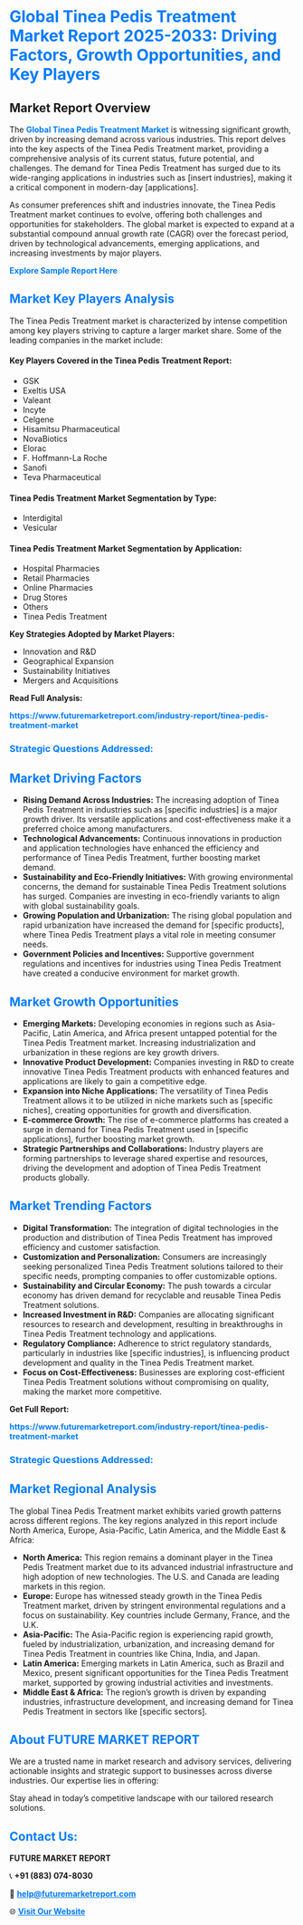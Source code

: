 <h1 style="color: #007BFF;">Global Tinea Pedis Treatment Market Report 2025-2033: Driving Factors, Growth Opportunities, and Key Players</h1>

<section id="overview">
<h2>Market Report Overview</h2>
<p>The <a href="https://www.futuremarketreport.com/industry-report/tinea-pedis-treatment-market" style="color: #007BFF; text-decoration: none;"><strong>Global Tinea Pedis Treatment Market</strong></a> is witnessing significant growth, driven by increasing demand across various industries. This report delves into the key aspects of the Tinea Pedis Treatment market, providing a comprehensive analysis of its current status, future potential, and challenges. The demand for Tinea Pedis Treatment has surged due to its wide-ranging applications in industries such as [insert industries], making it a critical component in modern-day [applications].</p>
<p>As consumer preferences shift and industries innovate, the Tinea Pedis Treatment market continues to evolve, offering both challenges and opportunities for stakeholders. The global market is expected to expand at a substantial compound annual growth rate (CAGR) over the forecast period, driven by technological advancements, emerging applications, and increasing investments by major players.</p>
</section>

<section id="overview">
<p><a href="https://www.futuremarketreport.com/request-sample/reportId=112072" style="color: #007BFF; text-decoration: none;"><strong>Explore Sample Report Here</strong></a></p>
</section>

<section id="key-players">
<h2 style="color: #007BFF;">Market Key Players Analysis</h2>
<p>The Tinea Pedis Treatment market is characterized by intense competition among key players striving to capture a larger market share. Some of the leading companies in the market include:</p>
<h4>Key Players Covered in the Tinea Pedis Treatment Report:</h4>
<ul><li>GSK</li><li>Exeltis USA</li><li>Valeant</li><li>Incyte</li><li>Celgene</li><li>Hisamitsu Pharmaceutical</li><li>NovaBiotics</li><li>Elorac</li><li>F. Hoffmann-La Roche</li><li>Sanofi</li><li>Teva Pharmaceutical</li></ul>
<h4>Tinea Pedis Treatment Market Segmentation by Type:</h4>
<ul><li>Interdigital</li><li>Vesicular</li></ul>

<h4>Tinea Pedis Treatment Market Segmentation by Application:</h4>
<ul><li>Hospital Pharmacies</li><li>Retail Pharmacies</li><li>Online Pharmacies</li><li>Drug Stores</li><li>Others</li><li>Tinea Pedis Treatment</li></ul>
<p><strong>Key Strategies Adopted by Market Players:</strong></p>
<ul>
<li>Innovation and R&D</li>
<li>Geographical Expansion</li>
<li>Sustainability Initiatives</li>
<li>Mergers and Acquisitions</li>
</ul>
</section>

<section>
<p><strong>Read Full Analysis: </strong></p><a href="https://www.futuremarketreport.com/industry-report/tinea-pedis-treatment-market" style="color: #007BFF; text-decoration: none;"><strong>https://www.futuremarketreport.com/industry-report/tinea-pedis-treatment-market</strong></a>
<h3 style="color: #007BFF;">Strategic Questions Addressed:</h3>
</section>

<section id="driving-factors">
<h2 style="color: #007BFF;">Market Driving Factors</h2>
<ul>
<li><strong>Rising Demand Across Industries:</strong> The increasing adoption of Tinea Pedis Treatment in industries such as [specific industries] is a major growth driver. Its versatile applications and cost-effectiveness make it a preferred choice among manufacturers.</li>
<li><strong>Technological Advancements:</strong> Continuous innovations in production and application technologies have enhanced the efficiency and performance of Tinea Pedis Treatment, further boosting market demand.</li>
<li><strong>Sustainability and Eco-Friendly Initiatives:</strong> With growing environmental concerns, the demand for sustainable Tinea Pedis Treatment solutions has surged. Companies are investing in eco-friendly variants to align with global sustainability goals.</li>
<li><strong>Growing Population and Urbanization:</strong> The rising global population and rapid urbanization have increased the demand for [specific products], where Tinea Pedis Treatment plays a vital role in meeting consumer needs.</li>
<li><strong>Government Policies and Incentives:</strong> Supportive government regulations and incentives for industries using Tinea Pedis Treatment have created a conducive environment for market growth.</li>
</ul>
</section>

<section id="growth-opportunities">
<h2 style="color: #007BFF;">Market Growth Opportunities</h2>
<ul>
<li><strong>Emerging Markets:</strong> Developing economies in regions such as Asia-Pacific, Latin America, and Africa present untapped potential for the Tinea Pedis Treatment market. Increasing industrialization and urbanization in these regions are key growth drivers.</li>
<li><strong>Innovative Product Development:</strong> Companies investing in R&D to create innovative Tinea Pedis Treatment products with enhanced features and applications are likely to gain a competitive edge.</li>
<li><strong>Expansion into Niche Applications:</strong> The versatility of Tinea Pedis Treatment allows it to be utilized in niche markets such as [specific niches], creating opportunities for growth and diversification.</li>
<li><strong>E-commerce Growth:</strong> The rise of e-commerce platforms has created a surge in demand for Tinea Pedis Treatment used in [specific applications], further boosting market growth.</li>
<li><strong>Strategic Partnerships and Collaborations:</strong> Industry players are forming partnerships to leverage shared expertise and resources, driving the development and adoption of Tinea Pedis Treatment products globally.</li>
</ul>
</section>

<section id="trending-factors">
<h2 style="color: #007BFF;">Market Trending Factors</h2>
<ul>
<li><strong>Digital Transformation:</strong> The integration of digital technologies in the production and distribution of Tinea Pedis Treatment has improved efficiency and customer satisfaction.</li>
<li><strong>Customization and Personalization:</strong> Consumers are increasingly seeking personalized Tinea Pedis Treatment solutions tailored to their specific needs, prompting companies to offer customizable options.</li>
<li><strong>Sustainability and Circular Economy:</strong> The push towards a circular economy has driven demand for recyclable and reusable Tinea Pedis Treatment solutions.</li>
<li><strong>Increased Investment in R&D:</strong> Companies are allocating significant resources to research and development, resulting in breakthroughs in Tinea Pedis Treatment technology and applications.</li>
<li><strong>Regulatory Compliance:</strong> Adherence to strict regulatory standards, particularly in industries like [specific industries], is influencing product development and quality in the Tinea Pedis Treatment market.</li>
<li><strong>Focus on Cost-Effectiveness:</strong> Businesses are exploring cost-efficient Tinea Pedis Treatment solutions without compromising on quality, making the market more competitive.</li>
</ul>
</section>

<section>
<p><strong>Get Full Report: </strong></p><a href="https://www.futuremarketreport.com/industry-report/tinea-pedis-treatment-market" style="color: #007BFF; text-decoration: none;"><strong>https://www.futuremarketreport.com/industry-report/tinea-pedis-treatment-market</strong></a>
<h3 style="color: #007BFF;">Strategic Questions Addressed:</h3>
</section>


<section id="regional-analysis">
<h2 style="color: #007BFF;">Market Regional Analysis</h2>
<p>The global Tinea Pedis Treatment market exhibits varied growth patterns across different regions. The key regions analyzed in this report include North America, Europe, Asia-Pacific, Latin America, and the Middle East & Africa:</p>
<ul>
<li><strong>North America:</strong> This region remains a dominant player in the Tinea Pedis Treatment market due to its advanced industrial infrastructure and high adoption of new technologies. The U.S. and Canada are leading markets in this region.</li>
<li><strong>Europe:</strong> Europe has witnessed steady growth in the Tinea Pedis Treatment market, driven by stringent environmental regulations and a focus on sustainability. Key countries include Germany, France, and the U.K.</li>
<li><strong>Asia-Pacific:</strong> The Asia-Pacific region is experiencing rapid growth, fueled by industrialization, urbanization, and increasing demand for Tinea Pedis Treatment in countries like China, India, and Japan.</li>
<li><strong>Latin America:</strong> Emerging markets in Latin America, such as Brazil and Mexico, present significant opportunities for the Tinea Pedis Treatment market, supported by growing industrial activities and investments.</li>
<li><strong>Middle East & Africa:</strong> The region’s growth is driven by expanding industries, infrastructure development, and increasing demand for Tinea Pedis Treatment in sectors like [specific sectors].</li>
</ul>
</section>

<footer>
<h2 style="color: #007BFF;">About FUTURE MARKET REPORT</h2>
<p>We are a trusted name in market research and advisory services, delivering actionable insights and strategic support to businesses across diverse industries. Our expertise lies in offering:</p>

<p>Stay ahead in today’s competitive landscape with our tailored research solutions.</p>

<h2 style="color: #007BFF;">Contact Us:</h2>
<p><strong>FUTURE MARKET REPORT</strong></p>
<p>📞 <strong>+91 (883) 074-8030</strong></p>
<p>📧 <strong><a href="mailto:help@futuremarketreport.com" style="color: #007BFF;">help@futuremarketreport.com</a></strong></p>
<p>🌐 <strong><a href="https://www.futuremarketreport.com/" style="color: #007BFF;">Visit Our Website</a></strong></p>
</footer>